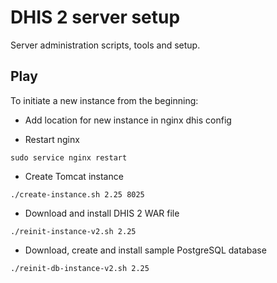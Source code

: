 # DHIS 2 server setup

Server administration scripts, tools and setup.

## Play

To initiate a new instance from the beginning:

- Add location for new instance in nginx dhis config

- Restart nginx

```
sudo service nginx restart
```

- Create Tomcat instance

```
./create-instance.sh 2.25 8025
```

- Download and install DHIS 2 WAR file

```
./reinit-instance-v2.sh 2.25
 ```
 
- Download, create and install sample PostgreSQL database

```
./reinit-db-instance-v2.sh 2.25
 ```

